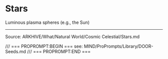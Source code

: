 # Stars

Luminous plasma spheres (e.g., the Sun)

---
Source: ARKHIVE/What/Natural World/Cosmic Celestial/Stars.md

/// === PROPROMPT:BEGIN ===
see: MIND/ProPrompts/Library/DOOR-Seeds.md
/// === PROPROMPT:END ===
